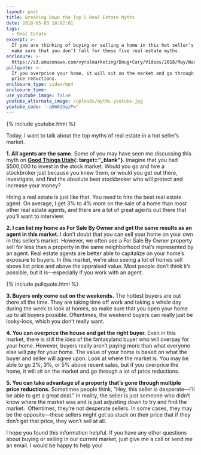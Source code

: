 ```yaml
---
layout: post
title: Breaking Down the Top 5 Real Estate Myths
date: 2018-05-03 18:02:01
tags:
  - Real Estate
excerpt: >-
  If you are thinking of buying or selling a home in this hot seller’s market,
  make sure that you don’t fall for these five real estate myths.
enclosure: >-
  https://s3.amazonaws.com/vyralmarketing/Doug+Cary/Videos/2018/May/Wasatch+Front+Real+Estate+Agent-+Breaking+Down+the+Top+5+Real+Estate+Myths.mp4
pullquote: >-
  If you overprice your home, it will sit on the market and go through multiple
  price reductions.
enclosure_type: video/mp4
enclosure_time:
use_youtube_image: false
youtube_alternate_image: /uploads/myths-youtube.jpg
youtube_code: '-qNW62GgzPw'
---
```


{% include youtube.html %}

Today, I want to talk about the top myths of real estate in a hot seller’s market.

**1. All agents are the same.** Some of you may have seen me discussing this myth on **[Good Things Utah](http://www.good4utah.com/good-things-utah/gtu-sponsor/why-should-someone-use-a-realtor-in-todays-seller-market/1069597291){: target="_blank"}**. Imagine that you had $500,000 to invest in the stock market. Would you go and hire a stockbroker just because you knew them, or would you get out there, investigate, and find the absolute best stockbroker who will protect and increase your money?

Hiring a real estate is just like that. You need to hire the best real estate agent. On average, I get 3% to 4% more on the sale of a home than most other real estate agents, and there are a lot of great agents out there that you’ll want to interview.

**2. I can list my home as For Sale By Owner and get the same results as an agent in this market.** I don’t doubt that you can sell your home on your own in this seller’s market. However, we often see a For Sale By Owner property sell for less than a property in the same neighborhood that’s represented by an agent. Real estate agents are better able to capitalize on your home’s exposure to buyers. In this market, we’re also seeing a lot of homes sell above list price and above the appraised value. Most people don’t think it’s possible, but it is—especially if you work with an agent.&nbsp;&nbsp;

{% include pullquote.html %}

**3. Buyers only come out on the weekends.** The hottest buyers are out there all the time. They are taking time off work and taking a whole day during the week to look at homes, so make sure that you open your home up to all buyers possible. Oftentimes, the weekend buyers can really just be looky-loos, which you don’t really want.

**4. You can overprice the house and get the right buyer.** Even in this market, there is still the idea of the fantasyland buyer who will overpay for your home. However, buyers really aren’t paying more than what everyone else will pay for your home. The value of your home is based on what the buyer and seller will agree upon. Look at where the market is. You may be able to go 2%, 3%, or 5% above recent sales, but if you overprice the home, it will sit on the market and go through a lot of price reductions.

**5. You can take advantage of a property that’s gone through multiple price reductions.** Sometimes people think, “Hey, this seller is desperate—I’ll be able to get a great deal.” In reality, the seller is just someone who didn’t know where the market was and is just adjusting down to try and find the market. &nbsp;Oftentimes, they’re not desperate sellers. In some cases, they may be the opposite—these sellers might get so stuck on their price that if they don’t get that price, they won’t sell at all.

I hope you found this information helpful. If you have any other questions about buying or selling in our current market, just give me a call or send me an email. I would be happy to help you!